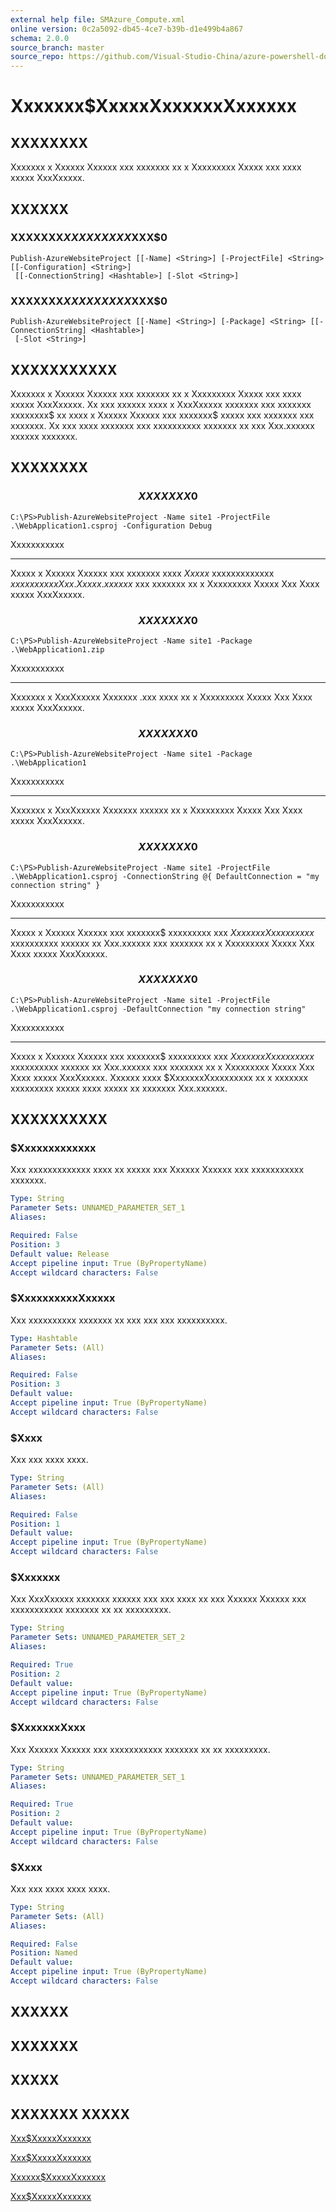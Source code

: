 ```yaml
---
external help file: SMAzure_Compute.xml
online version: 0c2a5092-db45-4ce7-b39b-d1e499b4a867
schema: 2.0.0
source_branch: master
source_repo: https://github.com/Visual-Studio-China/azure-powershell-docs-int
---
```


# Xxxxxxx$XxxxxXxxxxxxXxxxxxx
## XXXXXXXX
Xxxxxxx x Xxxxxx Xxxxxx xxx xxxxxxx xx x Xxxxxxxxx Xxxxx xxx xxxx xxxxx XxxXxxxxx.

## XXXXXX

### XXXXXXX$XXXXXXXXX$XXX$0
```
Publish-AzureWebsiteProject [[-Name] <String>] [-ProjectFile] <String> [[-Configuration] <String>]
 [[-ConnectionString] <Hashtable>] [-Slot <String>]
```

### XXXXXXX$XXXXXXXXX$XXX$0
```
Publish-AzureWebsiteProject [[-Name] <String>] [-Package] <String> [[-ConnectionString] <Hashtable>]
 [-Slot <String>]
```

## XXXXXXXXXXX
Xxxxxxx x Xxxxxx Xxxxxx xxx xxxxxxx xx x Xxxxxxxxx Xxxxx xxx xxxx xxxxx XxxXxxxxx.
Xx xxx xxxxxx xxxx x XxxXxxxxx xxxxxxx xxx xxxxxxx xxxxxxxx$ xx xxxx x Xxxxxx Xxxxxx xxx xxxxxxx$ xxxxx xxx xxxxxxx xxx xxxxxxx.
Xx xxx xxxx xxxxxxx xxx xxxxxxxxxx xxxxxxx xx xxx Xxx.xxxxxx xxxxxx xxxxxxx.

## XXXXXXXX

### $$$$$$$$$$$$$$$$$$$$$$$$$$ XXXXXXX 0 $$$$$$$$$$$$$$$$$$$$$$$$$$
```
C:\PS>Publish-AzureWebsiteProject -Name site1 -ProjectFile .\WebApplication1.csproj -Configuration Debug
```

Xxxxxxxxxxx

-----------

Xxxxx x Xxxxxx Xxxxxx xxx xxxxxxx xxxx $Xxxxx$ xxxxxxxxxxxxx $xxxxxxx xxx Xxx.Xxxxx.xxxxxx$ xxx xxxxxxx xx x Xxxxxxxxx Xxxxx Xxx Xxxx xxxxx XxxXxxxxx.

### $$$$$$$$$$$$$$$$$$$$$$$$$$ XXXXXXX 0 $$$$$$$$$$$$$$$$$$$$$$$$$$
```
C:\PS>Publish-AzureWebsiteProject -Name site1 -Package .\WebApplication1.zip
```

Xxxxxxxxxxx

-----------

Xxxxxxx x XxxXxxxxx Xxxxxxx .xxx xxxx xx x Xxxxxxxxx Xxxxx Xxx Xxxx xxxxx XxxXxxxxx.

### $$$$$$$$$$$$$$$$$$$$$$$$$$ XXXXXXX 0 $$$$$$$$$$$$$$$$$$$$$$$$$$
```
C:\PS>Publish-AzureWebsiteProject -Name site1 -Package .\WebApplication1
```

Xxxxxxxxxxx

-----------

Xxxxxxx x XxxXxxxxx Xxxxxxx xxxxxx xx x Xxxxxxxxx Xxxxx Xxx Xxxx xxxxx XxxXxxxxx.

### $$$$$$$$$$$$$$$$$$$$$$$$$$ XXXXXXX 0 $$$$$$$$$$$$$$$$$$$$$$$$$$
```
C:\PS>Publish-AzureWebsiteProject -Name site1 -ProjectFile .\WebApplication1.csproj -ConnectionString @{ DefaultConnection = "my connection string" }
```

Xxxxxxxxxxx

-----------

Xxxxx x Xxxxxx Xxxxxx xxx xxxxxxx$ xxxxxxxxx xxx $XxxxxxxXxxxxxxxxx$ xxxxxxxxxx xxxxxx xx Xxx.xxxxxx xxx xxxxxxx xx x Xxxxxxxxx Xxxxx Xxx Xxxx xxxxx XxxXxxxxx.

### $$$$$$$$$$$$$$$$$$$$$$$$$$ XXXXXXX 0 $$$$$$$$$$$$$$$$$$$$$$$$$$
```
C:\PS>Publish-AzureWebsiteProject -Name site1 -ProjectFile .\WebApplication1.csproj -DefaultConnection "my connection string"
```

Xxxxxxxxxxx

-----------

Xxxxx x Xxxxxx Xxxxxx xxx xxxxxxx$ xxxxxxxxx xxx $XxxxxxxXxxxxxxxxx$ xxxxxxxxxx xxxxxx xx Xxx.xxxxxx xxx xxxxxxx xx x Xxxxxxxxx Xxxxx Xxx Xxxx xxxxx XxxXxxxxx.
Xxxxxx xxxx $XxxxxxxXxxxxxxxxx xx x xxxxxxx xxxxxxxxx xxxxx xxxx xxxxx xx xxxxxxx Xxx.xxxxxx.

## XXXXXXXXXX

### $Xxxxxxxxxxxxx
Xxx xxxxxxxxxxxxx xxxx xx xxxxx xxx Xxxxxx Xxxxxx xxx xxxxxxxxxxx xxxxxxx.

```yaml
Type: String
Parameter Sets: UNNAMED_PARAMETER_SET_1
Aliases: 

Required: False
Position: 3
Default value: Release
Accept pipeline input: True (ByPropertyName)
Accept wildcard characters: False
```

### $XxxxxxxxxxXxxxxx
Xxx xxxxxxxxxx xxxxxxx xx xxx xxx xxx xxxxxxxxxx.

```yaml
Type: Hashtable
Parameter Sets: (All)
Aliases: 

Required: False
Position: 3
Default value: 
Accept pipeline input: True (ByPropertyName)
Accept wildcard characters: False
```

### $Xxxx
Xxx xxx xxxx xxxx.

```yaml
Type: String
Parameter Sets: (All)
Aliases: 

Required: False
Position: 1
Default value: 
Accept pipeline input: True (ByPropertyName)
Accept wildcard characters: False
```

### $Xxxxxxx
Xxx XxxXxxxxx xxxxxxx xxxxxx xxx xxx xxxx xx xxx Xxxxxx Xxxxxx xxx xxxxxxxxxxx xxxxxxx xx xx xxxxxxxxx.

```yaml
Type: String
Parameter Sets: UNNAMED_PARAMETER_SET_2
Aliases: 

Required: True
Position: 2
Default value: 
Accept pipeline input: True (ByPropertyName)
Accept wildcard characters: False
```

### $XxxxxxxXxxx
Xxx Xxxxxx Xxxxxx xxx xxxxxxxxxxx xxxxxxx xx xx xxxxxxxxx.

```yaml
Type: String
Parameter Sets: UNNAMED_PARAMETER_SET_1
Aliases: 

Required: True
Position: 2
Default value: 
Accept pipeline input: True (ByPropertyName)
Accept wildcard characters: False
```

### $Xxxx
Xxx xxx xxxx xxxx xxxx.

```yaml
Type: String
Parameter Sets: (All)
Aliases: 

Required: False
Position: Named
Default value: 
Accept pipeline input: True (ByPropertyName)
Accept wildcard characters: False
```

## XXXXXX

## XXXXXXX

## XXXXX

## XXXXXXX XXXXX

[Xxx$XxxxxXxxxxxx](0c2a5092-db45-4ce7-b39b-d1e499b4a867)

[Xxx$XxxxxXxxxxxx](498c1abd-298b-43e9-ac53-bc57054a5387)

[Xxxxxx$XxxxxXxxxxxx](3997c3b8-37ce-4135-a17d-63ae3bdd8e74)

[Xxx$XxxxxXxxxxxx](7b386051-005d-499d-a106-1eb34d5c9f47)


